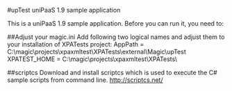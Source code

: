 #upTest uniPaaS 1.9 sample application

This is a uniPaaS 1.9 sample application. Before you can run it, you need to:

##Adjust your magic.ini
Add following two logical names and adjust them to your installation of XPATests project:
AppPath = C:\magic\projects\xpaxmltest\XPATests\external\Magic\upTest\
XPATEST_HOME = C:\magic\projects\xpaxmltest\XPATests\

##scriptcs
Download and install scriptcs which is used to execute the C# sample scripts from command line.
http://scriptcs.net/

